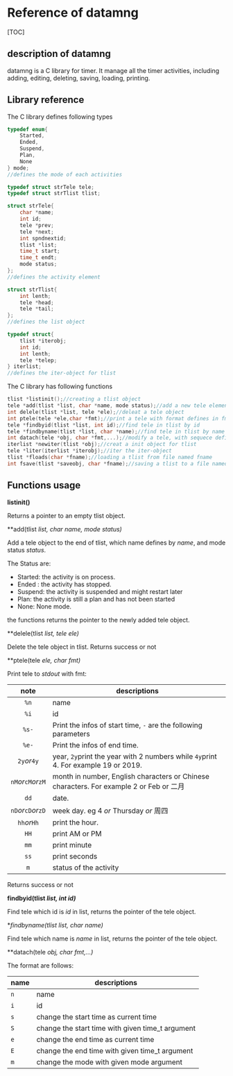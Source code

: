 # Reference of datamng

[TOC]

## description of datamng

datamng is a C library for timer. It manage all the timer activities, including adding, editing, deleting, saving, loading, printing.

## Library reference

The C library defines following types

```c
typedef enum{
	Started,
	Ended,
	Suspend,
	Plan,
	None
} mode;
//defines the mode of each activities

typedef struct strTele tele;
typedef struct strTlist tlist;

struct strTele{
	char *name;
	int id;
	tele *prev;
	tele *next;
	int spndnextid;
	tlist *list;
	time_t start;
	time_t endt;
	mode status;
};
//defines the activity element

struct strTlist{
	int lenth;
	tele *head;
	tele *tail;
};
//defines the list object

typedef struct{
	tlist *iterobj;
	int id;
	int lenth;
	tele *telep;
} iterlist;
//defines the iter-object for tlist

```



The C library has following functions

```c  
tlist *listinit();//creating a tlist object
tele *add(tlist *list, char *name, mode status);//add a new tele element in tlist
int delele(tlist *list, tele *ele);//deleat a tele object
int ptele(tele *ele,char *fmt);//print a tele with format defines in fmt
tele *findbyid(tlist *list, int id);//find tele in tlist by id
tele *findbyname(tlist *list, char *name);//find tele in tlist by name
int datach(tele *obj, char *fmt,...);//modify a tele, with sequece defines in fmt
iterlist *newiter(tlist *obj);//creat a init object for tlist
tele *liter(iterlist *iterobj);//iter the iter-object
tlist *floads(char *fname);//loading a tlist from file named fname
int fsave(tlist *saveobj, char *fname);//saving a tlist to a file named fname;

```

## Functions usage

**listinit()**

Returns a pointer to an empty tlist object.

**add(tlist *list, char *name, mode status)**

Add a tele object to the end of tlist, which name defines by *name*, and mode status *status*.

The Status are:

- Started: the activity is on process.
- Ended : the activity has stopped.
- Suspend: the activity is suspended and might restart later
- Plan: the activity is still a plan and has not been started
- None: None mode.

the functions returns the pointer to the newly added tele object.

**delele(tlist *list, tele *ele)**

Delete the tele object in tlist. Returns success or not

**ptele(tele *ele, char *fmt)**

Print tele to *stdout* with fmt:

|               note               | descriptions                                                 |
| :------------------------------: | ------------------------------------------------------------ |
|             ```%n```             | name                                                         |
|             ```%i```             | id                                                           |
|            ```%s-```             | Print the infos of start time, ```-``` are the following parameters |
|            ```%e-```             | Print the infos of end time.                                 |
|       ```2y```*or*```4y```       | year, ```2y```print the year with 2 numbers while ```4y```print 4. For example 19 or 2019. |
| ```nM```*or*```cM```*or*```zM``` | month in number, English characters or Chinese characters. For example 2 or Feb or 二月 |
|             ```dd```             | date.                                                        |
| ```nD```*or*```cD```*or*```zD``` | week day. eg 4 *or* Thursday *or* 周四                       |
|       ```hh```*or*```Hh```       | print the hour.                                              |
|             ```HH```             | print AM or PM                                               |
|             ```mm```             | print minute                                                 |
|             ```ss```             | print seconds                                                |
|             ```m```              | status of the activity                                       |

Returns success or not

**findbyid(tlist *list, int id)***

Find tele which id is *id* in list, returns the pointer of the tele object.

**findbyname(tlist *list, char *name)***

Find tele which name is *name* in list, returns the pointer of the tele object.

**datach(tele *obj, char *fmt,...)**

The format are follows:

| name    | descriptions                                     |
| ------- | ------------------------------------------------ |
| ```n``` | name                                             |
| ```i``` | id                                               |
| ```s``` | change the start time as current time            |
| ```S``` | change the start time with given time_t argument |
| ```e``` | change the end time as current time              |
| ```E``` | change the end time with given time_t argument   |
| ```m``` | change the mode with given mode argument         |

